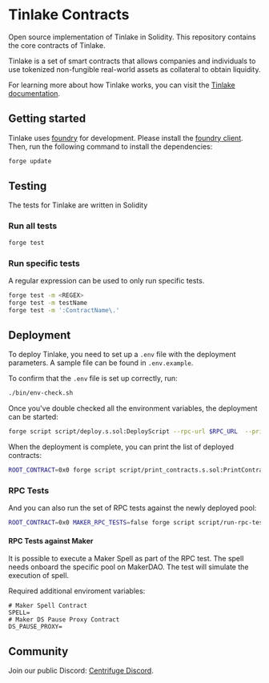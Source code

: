 # Tinlake Contracts

Open source implementation of Tinlake in Solidity. This repository contains the core contracts of Tinlake.

Tinlake is a set of smart contracts that allows companies and individuals to use tokenized non-fungible real-world assets as collateral to obtain liquidity.

For learning more about how Tinlake works, you can visit the [Tinlake documentation](https://developer.centrifuge.io/tinlake/overview/introduction/).

## Getting started

Tinlake uses [foundry](https://github.com/foundry-rs/foundry) for development. Please install the [foundry client](https://getfoundry.sh/). Then, run the following command to install the dependencies:

```bash
forge update
```

## Testing

The tests for Tinlake are written in Solidity

### Run all tests

```bash
forge test
```

### Run specific tests

A regular expression can be used to only run specific tests.

```bash
forge test -m <REGEX>
forge test -m testName
forge test -m ':ContractName\.'
```

## Deployment

To deploy Tinlake, you need to set up a `.env` file with the deployment parameters. A sample file can be found in `.env.example`.

To confirm that the `.env` file is set up correctly, run:
```bash
./bin/env-check.sh
```

Once you've double checked all the environment variables, the deployment can be started:
```bash
forge script script/deploy.s.sol:DeployScript --rpc-url $RPC_URL  --private-key $PRIVATE_KEY --broadcast --verify --etherscan-api-key $ETHERSCAN_KEY -vvvv
```

When the deployment is complete, you can print the list of deployed contracts:
```bash
ROOT_CONTRACT=0x0 forge script script/print_contracts.s.sol:PrintContractsScript --rpc-url $RPC_URL -vvvv
```

### RPC Tests

And you can also run the set of RPC tests against the newly deployed pool:
```bash
ROOT_CONTRACT=0x0 MAKER_RPC_TESTS=false forge script script/run-rpc-tests.s.sol:RunRPCTests --rpc-url $RPC_URL
```

#### RPC Tests against Maker
It is possible to execute a Maker Spell as part of the RPC test. The spell needs onboard the specific pool on MakerDAO. The test will simulate the execution of spell.

Required additional enviroment variables:
```
# Maker Spell Contract
SPELL=
# Maker DS Pause Proxy Contract
DS_PAUSE_PROXY=
```

## Community

Join our public Discord: [Centrifuge Discord](https://centrifuge.io/discord/).
